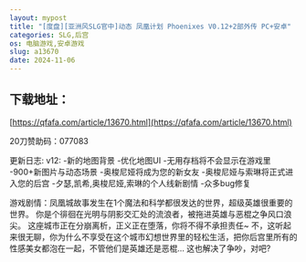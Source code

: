 ```yaml
---
layout: mypost
title: "[度盘][亚洲风SLG官中]动态 凤凰计划 Phoenixes V0.12+2部外传 PC+安卓"
categories: SLG,后宫
os: 电脑游戏,安卓游戏
slug: a13670
date: 2024-11-06
---
```


## 下载地址：

[https://qfafa.com/article/13670.html](https://qfafa.com/article/13670.html)

20刀赞助码：077083

更新日志:
v12:
-新的地图背景
-优化地图UI
-无用存档将不会显示在游戏里
-900+新图片与动态场景
-奥梭尼娅将成为您的新女友
-奥梭尼娅与索琳将正式进入您的后宫
-夕瑟,凯希,奥梭尼娅,索琳的个人线新剧情
-众多bug修复

游戏剧情：凤凰城故事发生在1个魔法和科学都很发达的世界，超级英雄很重要的世界。
你是个徘徊在光明与阴影交汇处的流浪者，被拖进英雄与恶棍之争风口浪尖。
这座城市正在分崩离析，正义正在堕落，你将不得不承担责任~
不，这听起来很无聊，你为什么不享受在这个城市幻想世界里的轻松生活，把你后宫里所有的性感美女都泡在一起，不管他们是英雄还是恶棍…
这也解决了争吵，对吧?